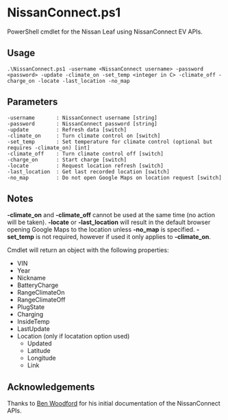 # NissanConnect.ps1
PowerShell cmdlet for the Nissan Leaf using NissanConnect EV APIs.

## Usage
```
.\NissanConnect.ps1 -username <NissanConnect username> -password <password> -update -climate_on -set_temp <integer in C> -climate_off -charge_on -locate -last_location -no_map
```

## Parameters
```
-username       : NissanConnect username [string]
-password       : NissanConnect password [string]
-update         : Refresh data [switch]
-climate_on     : Turn climate control on [switch]
-set_temp       : Set temperature for climate control (optional but requires -climate_on) [int]
-climate_off    : Turn climate control off [switch]
-charge_on      : Start charge [switch]
-locate         : Request location refresh [switch]
-last_location  : Get last recorded location [switch]
-no_map         : Do not open Google Maps on location request [switch]
```

## Notes
**-climate_on** and **-climate_off** cannot be used at the same time (no action will be taken). **-locate** or **-last_location** will result in the default browser opening Google Maps to the location unless **-no_map** is specified. **-set_temp** is not required, however if used it only applies to **-climate_on**.

Cmdlet will return an object with the following properties:
- VIN
- Year
- Nickname
- BatteryCharge
- RangeClimateOn
- RangeClimateOff
- PlugState
- Charging
- InsideTemp
- LastUpdate
- Location (only if locatation option used)
  - Updated
  - Latitude
  - Longitude
  - Link


## Acknowledgements
Thanks to [Ben Woodford](https://gist.github.com/BenWoodford) for his initial documentation of the NissanConnect APIs.

